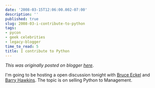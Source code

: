 ```yaml
---
date: '2008-03-15T12:06:00.002-07:00'
description: ''
published: true
slug: 2008-03-i-contribute-to-python
tags:
- pycon
- geek celebrities
- legacy-blogger
time_to_read: 5
title: I contribute to Python
---
```


*This was originally posted on blogger [here](https://pydanny.blogspot.com/2008/03/i-contribute-to-python.html)*.

I'm going to be hosting a open discussion tonight with [Bruce Eckel](https://www.artima.com/weblogs/index.jsp?blogger=beckel) and [Barry Hawkins](https://alltc.com/).  The topic is on selling Python to Management.